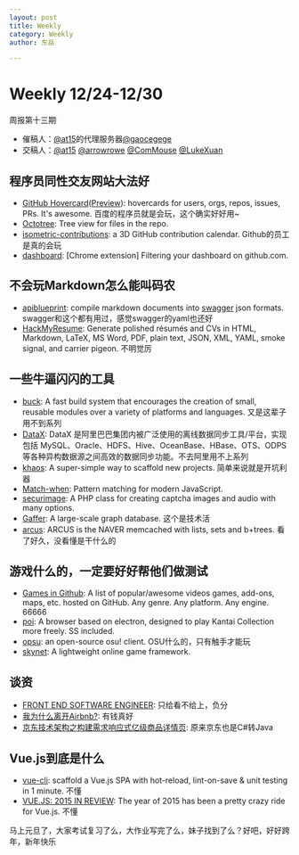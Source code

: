 ```yaml
---
layout: post
title: Weekly
category: Weekly
author: 东岳

---
```


# Weekly 12/24-12/30

周报第十三期

- 催稿人：[@at15](https://github.com/at15)的代理服务器[@gaocegege](https://github.com/gaocegege)
- 交稿人：[@at15](https://github.com/at15) [@arrowrowe](https://github.com/arrowrowe) [@ComMouse](https://github.com/ComMouse) [@LukeXuan](https://github.com/LukeXuan)

## 程序员同性交友网站大法好

- [GitHub Hovercard](https://github.com/Justineo/github-hovercard)([Preview](https://justineo.github.io/github-hovercard/)): hovercards for users, orgs, repos, issues, PRs. It's awesome. 百度的程序员就是会玩，这个确实好好用~
- [Octotree](https://github.com/buunguyen/octotree): Tree view for files in the repo.
- [isometric-contributions](https://github.com/jasonlong/isometric-contributions): a 3D GitHub contribution calendar. Github的员工是真的会玩
- [dashboard](https://github.com/muan/dashboard): [Chrome extension] Filtering your dashboard on github.com.

## 不会玩Markdown怎么能叫码农

- [apiblueprint](https://apiblueprint.org/): compile markdown documents into [swagger](http://swagger.io/) json formats. swagger和这个都有用过，感觉swagger的yaml也还好
- [HackMyResume](https://github.com/hacksalot/HackMyResume): Generate polished résumés and CVs in HTML, Markdown, LaTeX, MS Word, PDF, plain text, JSON, XML, YAML, smoke signal, and carrier pigeon. 不明觉厉

## 一些牛逼闪闪的工具

- [buck](https://github.com/facebook/buck): A fast build system that encourages the creation of small, reusable modules over a variety of platforms and languages. 又是这辈子用不到系列
- [DataX](https://github.com/alibaba/DataX): DataX 是阿里巴巴集团内被广泛使用的离线数据同步工具/平台，实现包括 MySQL、Oracle、HDFS、Hive、OceanBase、HBase、OTS、ODPS 等各种异构数据源之间高效的数据同步功能。不去阿里用不上系列
- [khaos](https://github.com/segmentio/khaos): A super-simple way to scaffold new projects. 简单来说就是开坑利器
- [Match-when](https://github.com/FGRibreau/match-when): Pattern matching for modern JavaScript.
- [securimage](https://github.com/dapphp/securimage): A PHP class for creating captcha images and audio with many options.
- [Gaffer](https://github.com/GovernmentCommunicationsHeadquarters/Gaffer): A large-scale graph database. 这个是技术活
- [arcus](https://github.com/naver/arcus): ARCUS is the NAVER memcached with lists, sets and b+trees. 看了好久，没看懂是干什么的


## 游戏什么的，一定要好好帮他们做测试

- [Games in Github](https://github.com/leereilly/games): A list of popular/awesome videos games, add-ons, maps, etc. hosted on GitHub. Any genre. Any platform. Any engine. 66666
- [poi](https://github.com/poooi/poi): A browser based on electron, designed to play Kantai Collection more freely. SS included.
- [opsu](https://github.com/itdelatrisu/opsu): an open-source osu! client. OSU什么的，只有触手才能玩
- [skynet](https://github.com/cloudwu/skynet): A lightweight online game framework. 

## 谈资

- [FRONT END SOFTWARE ENGINEER](http://www.spacex.com/careers/position/7374): 只给看不给上，负分
- [我为什么离开Airbnb?](http://mp.weixin.qq.com/s?__biz=MzA4ODM1MTMzMQ==&mid=402670379&idx=3&sn=5e49aa5993a2733c9bb803d82a471049): 有钱真好
- [京东技术架构之构建需求响应式亿级商品详情页](http://mp.weixin.qq.com/s?__biz=MjM5NTg2NTU0Ng==&mid=404554543&idx=2&sn=f9c71cdb5249e7f1f7134383fbf0bae8): 原来京东也是C#转Java

## Vue.js到底是什么

- [vue-cli](http://vuejs.org/2015/12/28/vue-cli/): scaffold a Vue.js SPA with hot-reload, lint-on-save & unit testing in 1 minute. 不懂
- [VUE.JS: 2015 IN REVIEW](http://blog.evanyou.me/2015/12/20/vuejs-2015-in-review/): The year of 2015 has been a pretty crazy ride for Vue.js. 不懂

马上元旦了，大家考试复习了么，大作业写完了么，妹子找到了么？好吧，好好跨年，新年快乐